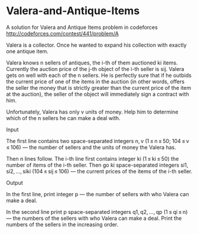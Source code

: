 # Valera-and-Antique-Items
A solution for Valera and Antique Items problem in codeforces    http://codeforces.com/contest/441/problem/A

Valera is a collector. Once he wanted to expand his collection with exactly one antique item.

Valera knows n sellers of antiques, the i-th of them auctioned ki items. Currently the auction price of the j-th object of the i-th seller is sij. Valera gets on well with each of the n sellers. He is perfectly sure that if he outbids the current price of one of the items in the auction (in other words, offers the seller the money that is strictly greater than the current price of the item at the auction), the seller of the object will immediately sign a contract with him.

Unfortunately, Valera has only v units of money. Help him to determine which of the n sellers he can make a deal with.

Input

The first line contains two space-separated integers n, v (1 ≤ n ≤ 50; 104 ≤ v ≤ 106) — the number of sellers and the units of money the Valera has.

Then n lines follow. The i-th line first contains integer ki (1 ≤ ki ≤ 50) the number of items of the i-th seller. Then go ki space-separated integers si1, si2, ..., siki (104 ≤ sij ≤ 106) — the current prices of the items of the i-th seller.

Output

In the first line, print integer p — the number of sellers with who Valera can make a deal.

In the second line print p space-separated integers q1, q2, ..., qp (1 ≤ qi ≤ n) — the numbers of the sellers with who Valera can make a deal. Print the numbers of the sellers in the increasing order. 
